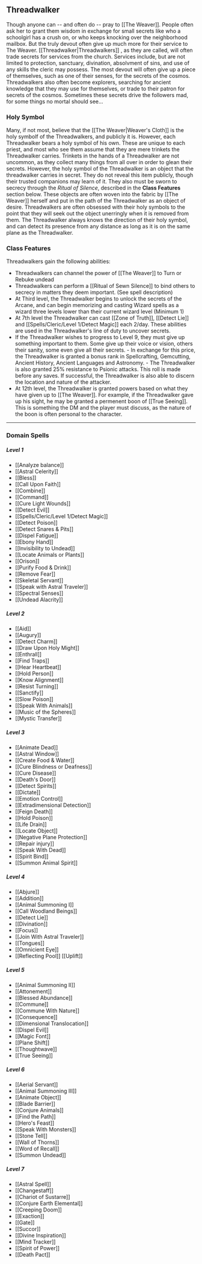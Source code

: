 ## Threadwalker
  Though anyone can -- and often do -- pray to [[The Weaver]]. People often ask her to grant them wisdom in exchange for small secrets like who a schoolgirl has a crush on, or who keeps knocking over the neighborhood mailbox. But the truly devout often give up much more for their service to The Weaver. [[Threadwalker|Threadwalkers]] , as they are called, will often trade secrets for services from the church. Services include, but are not limited to protection, sanctuary, divination, absolvment of sins, and use of any skills the cleric may possess. The most devout will often give up a piece of themselves, such as one of their senses, for the secrets of the cosmos. Threadwalkers also often become explorers, searching for ancient knowledge that they may use for themselves, or trade to their patron for secrets of the cosmos. Sometimes these secrets drive the followers mad, for some things no mortal should see...

### Holy Symbol
Many, if not most, believe that the  [[The Weaver|Weaver's Cloth]] is the holy symbolf of the Threadwalkers, and publicly it is. However, each Threadwalker bears a holy symbol of his own. These are unique to each priest, and most who see them assume that they are mere trinkets the Threadwalker carries. Trinkets in the hands of a Threadwalker are not uncommon, as they collect many things from all over in order to glean their secrets. However, the holy symbol of the Threadwalker is an object that the threadwalker carries in secret. They do not reveal this item publicly, though their trusted companions may learn of it. They also must be sworn to secrecy through the *Ritual of Silence*, described in the **Class Features** section below. These objects are often woven into the fabric by [[The Weaver]] herself and put in the path of the Threadwalker as an object of desire. Threadwalkers are often obsessed with their holy symbols to the point that they will seek out the object unerringly when it is removed from them. The Threadwalker always knows the direction of their holy symbol, and can detect its presence from any distance as long as it is on the same plane as the Threadwalker.

### Class Features
Threadwalkers gain the following abilities:
- Threadwalkers can channel the power of [[The Weaver]] to Turn or Rebuke undead
- Threadwalkers can perform a  [[Ritual of Sewn Silence]] to bind others to secrecy in matters they deem important. (See spell description)
- At Third level, the Threadwalker begins to unlock the secrets of the Arcane, and can begin memorizing and casting Wizard spells as a wizard three levels lower than their current wizard level (Minimum 1)
- At 7th level the Threadwalker can cast [[Zone of Truth]], [[Detect Lie]] and [[Spells/Cleric/Level 1/Detect Magic]] each 2/day. These abilities are used in the Threadwalker's line of duty to uncover secrets.
-    If the Threadwalker wishes to progress to Level 9, they must give up something important to them. Some give up their voice or vision, others their sanity, some even give all their secrets.
	- In exchange for this price, the Threadwalker is granted a bonus rank in Spellcrafting, Gemcutting, Ancient History, Ancient Languages and Astronomy. 
	- The Threadwalker is also granted 25% resistance to Psionic attacks. This roll is made before any saves. If successful, the Threadwalker is also able to discern the location and nature of the attacker.
- At 12th level, the Threadwalker is granted powers based on what they have given up to [[The Weaver]]. For example, if the Threadwalker gave up his sight, he may be granted a permenent boon of [[True Seeing]]. This is something the DM and the player must discuss, as the nature of the boon is often personal to the character.

***
### Domain Spells
##### Level 1
-  [[Analyze balance]]
-   [[Astral Celerity]]
-   [[Bless]]
-   [[Call Upon Faith]]
-   [[Combine]]
-   [[Command]]
-   [[Cure Light Wounds]]
-   [[Detect Evil]]
-   [[Spells/Cleric/Level 1/Detect Magic]]
-   [[Detect Poison]]
-   [[Detect Snares & Pits]]
-   [[Dispel Fatigue]]
-   [[Ebony Hand]]
-   [[Invisibility to Undead]]
-   [[Locate Animals or Plants]]
-   [[Orison]]
-   [[Purify Food & Drink]]
-   [[Remove Fear]]
-   [[Skeletal Servant]]
-   [[Speak with Astral Traveler]]
-   [[Spectral Senses]]
-   [[Undead Alacrity]]

##### Level 2
-   [[Aid]]
- [[Augury]]
- [[Detect Charm]]
- [[Draw Upon Holy Might]]
- [[Enthrall]]
- [[Find Traps]]
- [[Hear Heartbeat]]
- [[Hold Person]]
- [[Know Alignment]]
- [[Resist Turning]]
- [[Sanctify]]
- [[Slow Poison]]
- [[Speak With Animals]]
- [[Music of the Spheres]]
- [[Mystic Transfer]]


##### Level 3
* [[Animate Dead]]
* [[Astral Window]]
* [[Create Food & Water]]
* [[Cure Blindness or Deafness]]
* [[Cure Disease]]
* [[Death's Door]]
* [[Detect Spirits]]
* [[Dictate]]
* [[Emotion Control]]
* [[Extradimensional Detection]]
* [[Feign Death]]
* [[Hold Poison]]
* [[Life Drain]]
* [[Locate Object]]
* [[Negative Plane Protection]]
* [[Repair injury]]
* [[Speak With Dead]]
* [[Spirit Bind]]
* [[Summon Animal Spirit]]

##### Level 4
* [[Abjure]]
* [[Addition]]
* [[Animal Summoning I]]
* [[Call Woodland Beings]]
* [[Detect Lie]]
* [[Divination]]
* [[Focus]]
* [[Join With Astral Traveler]]
* [[Tongues]]
* [[Omnicient Eye]]
* [[Reflecting Pool]]
 [[Uplift]]
##### Level 5

-   [[Animal Summoning II]]
- [[Attonement]]
- [[Blessed Abundance]]
- [[Commune]]
- [[Commune With Nature]]
- [[Consequence]]
- [[Dimensional Translocation]]
- [[Dispel Evil]]
- [[Magic Font]]
- [[Plane Shift]]
- [[Thoughtwave]]
- [[True Seeing]]

##### Level 6

- [[Aerial Servant]]
- [[Animal Summoning III]]
- [[Animate Object]]
- [[Blade Barrier]]
- [[Conjure Animals]]
- [[Find the Path]]
- [[Hero's Feast]]
- [[Speak With Monsters]]
- [[Stone Tell]]
- [[Wall of Thorns]]
- [[Word of Recall]]
- [[Summon Undead]]

##### Level 7

* [[Astral Spell]]
* [[Changestaff]]
* [[Chariot of Sustarre]]
* [[Conjure Earth Elemental]]
* [[Creeping Doom]]
* [[Exaction]]
* [[Gate]]
* [[Succor]]
* [[Divine Inspiration]]
* [[Mind Tracker]]
* [[Spirit of Power]]
* [[Death Pact]]